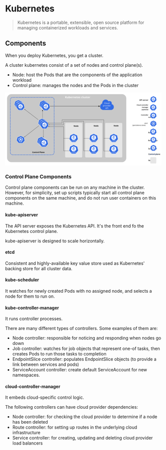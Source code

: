 # Kubernetes

> Kubernetes is a portable, extensible, open source platform for managing containerized
> workloads and services.

## Components

When you deploy Kubernetes, you get a cluster.

A cluster kubernetes consist of a set of nodes and control plane(s).

- Node: host the Pods that are the components of the application workload
- Control plane: manages the nodes and the Pods in the cluster

![The components of a Kubernetes cluster](./docs//images/components-of-kubernetes.svg)

### Control Plane Components

Control plane components can be run on any machine in the cluster. However, 
for simplicity, set up scripts typically start all control plane components
on the same machine, and do not run user containers on this machine.

#### kube-apiserver

The API server exposes the Kubernetes API. It's the front end fo the Kubernetes
control plane.

kube-apiserver is designed to scale horizontally.

#### etcd

Consistent and highly-available key value store used as Kubernetes' backing store
for all cluster data.

#### kube-scheduler

It watches for newly created Pods with no assigned node, and selects a node for them
to run on.

#### kube-controller-manager

It runs controller processes.

There are many different types of controllers. Some examples of them are:

- Node controller: responsible for noticing and responding when nodes go down
- Job controller: watches for job objects that represent one-of tasks, then creates
  Pods to run those tasks to completion
- EndpointSlice controller: populates EndpointSlice objects (to provide a link between
  services and pods)
- ServiceAccount controller: create default ServiceAccount for new namespaces.

#### cloud-controller-manager

It embeds cloud-specific control logic.

The following controllers can have cloud provider dependencies:

- Node controller: for checking the cloud provider to determine if a node has been deleted
- Route controller: for setting up routes in the underlying cloud infrastructure
- Service controller: for creating, updating and deleting cloud provider load balancers
